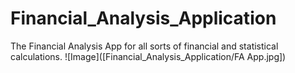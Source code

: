 # Financial_Analysis_Application
The Financial Analysis App for all sorts of financial and statistical calculations.
![Image]([Financial_Analysis_Application/FA App.jpg])
